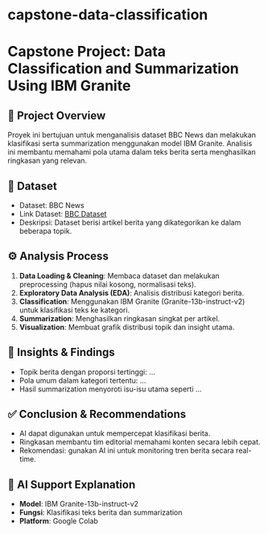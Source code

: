 # capstone-data-classification
# Capstone Project: Data Classification and Summarization Using IBM Granite

## 📌 Project Overview
Proyek ini bertujuan untuk menganalisis dataset BBC News dan melakukan klasifikasi serta summarization menggunakan model IBM Granite. Analisis ini membantu memahami pola utama dalam teks berita serta menghasilkan ringkasan yang relevan.

## 📂 Dataset
- Dataset: BBC News
- Link Dataset: [BBC Dataset](https://www.kaggle.com/datasets/yufengdev/bbc-fulltext-and-category)  
- Deskripsi: Dataset berisi artikel berita yang dikategorikan ke dalam beberapa topik.

## ⚙️ Analysis Process
1. **Data Loading & Cleaning**: Membaca dataset dan melakukan preprocessing (hapus nilai kosong, normalisasi teks).
2. **Exploratory Data Analysis (EDA)**: Analisis distribusi kategori berita.
3. **Classification**: Menggunakan IBM Granite (Granite-13b-instruct-v2) untuk klasifikasi teks ke kategori.
4. **Summarization**: Menghasilkan ringkasan singkat per artikel.
5. **Visualization**: Membuat grafik distribusi topik dan insight utama.

## 🔎 Insights & Findings
- Topik berita dengan proporsi tertinggi: ...
- Pola umum dalam kategori tertentu: ...
- Hasil summarization menyoroti isu-isu utama seperti ...

## ✅ Conclusion & Recommendations
- AI dapat digunakan untuk mempercepat klasifikasi berita.
- Ringkasan membantu tim editorial memahami konten secara lebih cepat.
- Rekomendasi: gunakan AI ini untuk monitoring tren berita secara real-time.

## 🤖 AI Support Explanation
- **Model**: IBM Granite-13b-instruct-v2
- **Fungsi**: Klasifikasi teks berita dan summarization
- **Platform**: Google Colab
